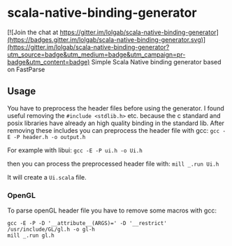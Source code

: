 # scala-native-binding-generator

[![Join the chat at https://gitter.im/lolgab/scala-native-binding-generator](https://badges.gitter.im/lolgab/scala-native-binding-generator.svg)](https://gitter.im/lolgab/scala-native-binding-generator?utm_source=badge&utm_medium=badge&utm_campaign=pr-badge&utm_content=badge)
Simple Scala Native binding generator based on FastParse

## Usage
You have to preprocess the header files before using the generator.
I found useful removing the `#include <stdlib.h>` etc. because the c standard and posix libraries have already an high quality binding in the standard lib.
After removing these includes you can preprocess the header file with gcc:
```gcc -E -P header.h -o output.h```

For example with libui:
```gcc -E -P ui.h -o Ui.h```

then you can process the preprocessed header file with:
```mill _.run Ui.h```

It will create a `Ui.scala` file.

### OpenGL
To parse openGL header file you have to remove some macros with gcc:
```
gcc -E -P -D '__attribute__(ARGS)=' -D '__restrict' /usr/include/GL/gl.h -o gl-h
mill _.run gl.h
```

